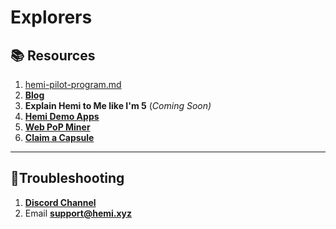 # Explorers

## 📚 Resources

1. [hemi-pilot-program.md](../../governance/hemi-pilot-program.md "mention")
2. [**Blog**](https://hemi.xyz/blog)
3. **Explain Hemi to Me like I'm 5** (_Coming Soon)_
4. [**Hemi Demo Apps**](https://app.hemi.xyz/en/demos/)
5. [**Web PoP Miner**](https://pop-miner.hemi.xyz)
6. [**Claim a Capsule**](../../how-to-tutorials/capsules/tutorial.md)

***

## 📐Troubleshooting

1. [**Discord Channel**](https://discord.com/channels/1202677849887080508/1217860733820469298)
2. Email [**support@hemi.xyz**](mailto:support@hemi.xyz)

